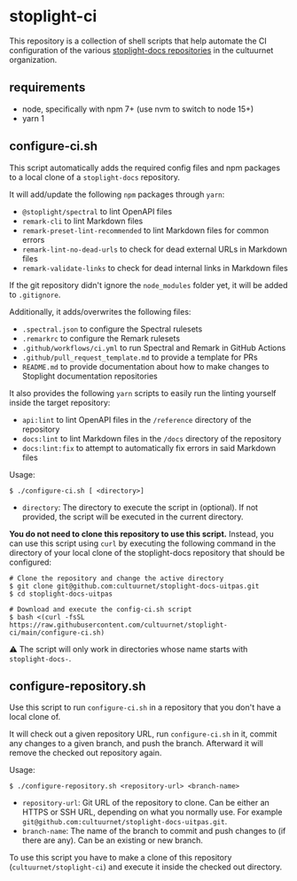 # stoplight-ci

This repository is a collection of shell scripts that help automate the CI configuration of the various [stoplight-docs repositories](https://github.com/cultuurnet?q=stoplight-docs-&type=&language=&sort=) in the cultuurnet organization.

## requirements

- node, specifically with npm 7+ (use nvm to switch to node 15+)
- yarn 1

## configure-ci.sh

This script automatically adds the required config files and npm packages to a local clone of a `stoplight-docs` repository.

It will add/update the following `npm` packages through `yarn`:

- `@stoplight/spectral` to lint OpenAPI files
- `remark-cli` to lint Markdown files
- `remark-preset-lint-recommended` to lint Markdown files for common errors
- `remark-lint-no-dead-urls` to check for dead external URLs in Markdown files
- `remark-validate-links` to check for dead internal links in Markdown files

If the git repository didn't ignore the `node_modules` folder yet, it will be added to `.gitignore`.

Additionally, it adds/overwrites the following files:

- `.spectral.json` to configure the Spectral rulesets
- `.remarkrc` to configure the Remark rulesets
- `.github/workflows/ci.yml` to run Spectral and Remark in GitHub Actions
- `.github/pull_request_template.md` to provide a template for PRs
- `README.md` to provide documentation about how to make changes to Stoplight documentation repositories

It also provides the following `yarn` scripts to easily run the linting yourself inside the target repository:

- `api:lint` to lint OpenAPI files in the `/reference` directory of the repository
- `docs:lint` to lint Markdown files in the `/docs` directory of the repository
- `docs:lint:fix` to attempt to automatically fix errors in said Markdown files

Usage:
```shell
$ ./configure-ci.sh [ <directory>]
```

- `directory`: The directory to execute the script in (optional). If not provided, the script will be executed in the current directory.

**You do not need to clone this repository to use this script.** Instead, you can use this script using `curl` by executing the following command in the directory of your local clone of the stoplight-docs repository that should be configured:
```shell
# Clone the repository and change the active directory
$ git clone git@github.com:cultuurnet/stoplight-docs-uitpas.git
$ cd stoplight-docs-uitpas

# Download and execute the config-ci.sh script
$ bash <(curl -fsSL https://raw.githubusercontent.com/cultuurnet/stoplight-ci/main/configure-ci.sh)
```

⚠️ The script will only work in directories whose name starts with `stoplight-docs-`.

## configure-repository.sh

Use this script to run `configure-ci.sh` in a repository that you don't have a local clone of.

It will check out a given repository URL, run `configure-ci.sh` in it, commit any changes to a given branch, and push the branch. 
Afterward it will remove the checked out repository again. 

Usage:
```shell
$ ./configure-repository.sh <repository-url> <branch-name>
```

- `repository-url`: Git URL of the repository to clone. Can be either an HTTPS or SSH URL, depending on what you normally use. For example `git@github.com:cultuurnet/stoplight-docs-uitpas.git`.
- `branch-name`: The name of the branch to commit and push changes to (if there are any). Can be an existing or new branch.

To use this script you have to make a clone of this repository (`cultuurnet/stoplight-ci`) and execute it inside the checked out directory.
